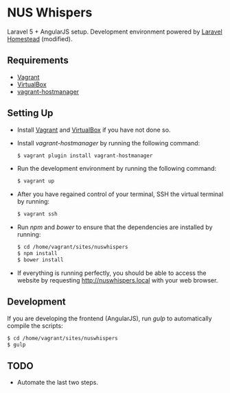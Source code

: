 # NUS Whispers

Laravel 5 + AngularJS setup. Development environment powered by [Laravel Homestead](https://github.com/laravel/homestead) (modified).

## Requirements
* [Vagrant](http://www.vagrantup.com)
* [VirtualBox](https://www.virtualbox.org/)
* [vagrant-hostmanager](https://github.com/smdahlen/vagrant-hostmanager)

## Setting Up
* Install [Vagrant](http://www.vagrantup.com) and [VirtualBox](https://www.virtualbox.org/) if you have not done so.

* Install *vagrant-hostmanager* by running the following command:
    ```bash
    $ vagrant plugin install vagrant-hostmanager
    ```

* Run the development environment by running the following command:
    ```bash
    $ vagrant up
    ```

* After you have regained control of your terminal, SSH the virtual terminal by running:
    ```bash
    $ vagrant ssh
    ```

* Run *npm* and *bower* to ensure that the dependencies are installed by running:
    ```bash
    $ cd /home/vagrant/sites/nuswhispers
    $ npm install
    $ bower install
    ```
* If everything is running perfectly, you should be able to access the website by requesting http://nuswhispers.local with your web browser.

## Development
If you are developing the frontend (AngularJS), run *gulp* to automatically compile the scripts:
```bash
$ cd /home/vagrant/sites/nuswhispers
$ gulp
```

## TODO
* Automate the last two steps.

